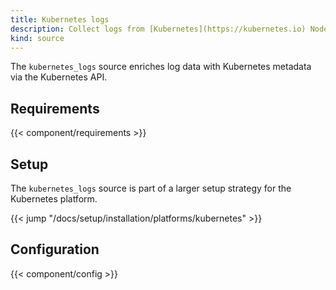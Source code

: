 ```yaml
---
title: Kubernetes logs
description: Collect logs from [Kubernetes](https://kubernetes.io) Nodes
kind: source
---
```


The `kubernetes_logs` source enriches log data with Kubernetes metadata via the Kubernetes API.

## Requirements

{{< component/requirements >}}

## Setup

The `kubernetes_logs` source is part of a larger setup strategy for the Kubernetes platform.

{{< jump "/docs/setup/installation/platforms/kubernetes" >}}

## Configuration

{{< component/config >}}

